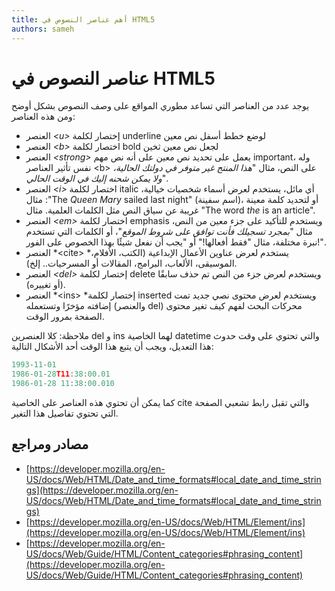 ```yaml
---
title: أهم عناصر النصوص في HTML5
authors: sameh
---
```


# عناصر النصوص في HTML5

يوجد عدد من العناصر التي تساعد مطوري المواقع على وصف النصوص بشكل أوضح ومن هذه العناصر:

- العنصر _&lt;u>_ إختصار لكلمة underline لوضع خطط أسفل نص معين
- العنصر _&lt;b>_ اختصار لكلمة bold لجعل نص معين ثخين
- العنصر _&lt;strong>_ يعمل على تحديد نص معين على أنه نص مهم important، وله نفس تأثير العناصر &lt;b> على النص، مثال "_هذا المنتج غير متوفر في دولتك الحالية، ولا يمكن شحنه إليك في الوقت الحالي_".
- العنصر _&lt;i>_ اختصار لكلمة italic أي مائل، يستخدم لعرض أسماء شخصيات خيالية، مثال :"The _Queen Mary_ sailed last night" (اسم سفينة)، أو لتحديد كلمة معينة غريبة عن سياق النص مثل الكلمات العلمية. مثال "The word _the_ is an article".
- العنصر _&lt;em>_ اختصار لكلمة emphasis ويستخدم للتأكيد على جزء معين من النص، مثال "_بمجرد تسجيلك فأنت توافق على شروط الموقع_"، أو الكلمات التي تستخدم نبرة مختلفة، مثال "فقط أفعالها!" أو "يجب أن نفعل شيئًا بهذا الخصوص على الفور!".
- العنصر *&lt;cite> *يستخدم لعرض عناوين الأعمال الإبداعية (الكتب، الأفلام، الموسيقى، الألعاب، البرامج، المقالات أو المسرحيات.. إلخ).
- العنصر _&lt;del>_ إختصار لكلمة delete ويستخدم لعرض جزء من النص تم حذف سابقًا (أو تغييره).
- العنصر *&lt;ins> *إختصار لكلمة inserted ويستخدم لعرض محتوى نصي جديد تمت إضافته مؤخرًا وتستعمله (والعنصر del) محركات البحث لفهم كيف تغير محتوى الصفحة بمرور الوقت.

ملاحظة: كلا العنصرين del و ins لهما الخاصية datetime والتي تحتوي على وقت حدوث هذا التعديل، ويجب أن يتبع هذا الوقت أحد الأشكال التالية:

```javascript
1993-11-01
1986-01-28T11:38:00.01
1986-01-28 11:38:00.010
```

كما يمكن أن تحتوي هذه العناصر على الخاصية cite والتي تقبل رابط تشعبي الصفحة التي تحتوي تفاصيل هذا التغير.

## مصادر ومراجع

- [https://developer.mozilla.org/en-US/docs/Web/HTML/Date_and_time_formats#local_date_and_time_strings](https://developer.mozilla.org/en-US/docs/Web/HTML/Date_and_time_formats#local_date_and_time_strings)
- [https://developer.mozilla.org/en-US/docs/Web/HTML/Element/ins](https://developer.mozilla.org/en-US/docs/Web/HTML/Element/ins)
- [https://developer.mozilla.org/en-US/docs/Web/Guide/HTML/Content_categories#phrasing_content](https://developer.mozilla.org/en-US/docs/Web/Guide/HTML/Content_categories#phrasing_content)
